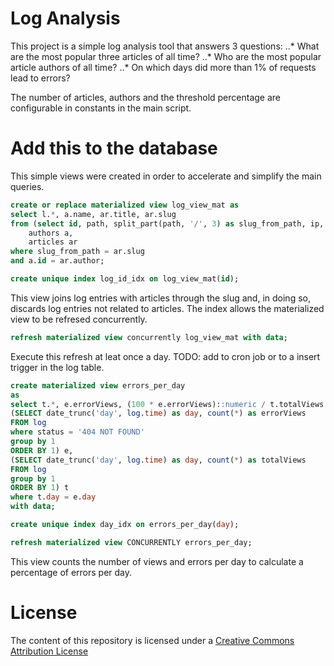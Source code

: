 # Log Analysis

This project is a simple log analysis tool that answers 3 questions: 
..* What are the most popular three articles of all time?
..* Who are the most popular article authors of all time?
..* On which days did more than 1% of requests lead to errors?

The number of articles, authors and the threshold percentage are configurable in constants in the main script.

# Add this to the database

This simple views were created in order to accelerate and simplify the main queries.

```SQL
create or replace materialized view log_view_mat as
select l.*, a.name, ar.title, ar.slug
from (select id, path, split_part(path, '/', 3) as slug_from_path, ip,  method, status, time from log) l, 
	authors a, 
	articles ar
where slug_from_path = ar.slug
and a.id = ar.author;

create unique index log_id_idx on log_view_mat(id);
```
This view joins log entries with articles through the slug and, in doing so, discards log entries not related to articles. The index allows the materialized view to be refresed concurrently.

```SQL
refresh materialized view concurrently log_view_mat with data;
```
Execute this refresh at leat once a day. TODO: add to cron job or to a insert trigger in the log table.

```SQL
create materialized view errors_per_day
as
select t.*, e.errorViews, (100 * e.errorViews)::numeric / t.totalViews as percentage from
(SELECT date_trunc('day', log.time) as day, count(*) as errorViews
FROM log
where status = '404 NOT FOUND'
group by 1
ORDER BY 1) e,
(SELECT date_trunc('day', log.time) as day, count(*) as totalViews
FROM log
group by 1
ORDER BY 1) t
where t.day = e.day
with data;

create unique index day_idx on errors_per_day(day);

refresh materialized view CONCURRENTLY errors_per_day;
```
This view counts the number of views and errors per day to calculate a percentage of errors per day.

# License
The content of this repository is licensed under a [Creative Commons Attribution License](https://creativecommons.org/licenses/by/3.0/us/)





